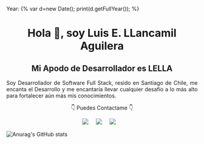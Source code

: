 <span>Year: {% var d=new Date(); print(d.getFullYear()); %}</span>
<h1 align='center'>Hola 👋, soy Luis E. LLancamil Aguilera</h1>
<h2 align='center'>Mi Apodo de Desarrollador es LELLA</h2>
<p align='justify'>Soy Desarrollador de Software Full Stack, resido en Santiago de Chile, me encanta el Desarrollo y me encantaría llevar cualquier desafío a lo más alto para fortalecer aún más mis conocimientos.</p>
<p align='center'>👇 Puedes Contactame 👇</p>
<p align="center">
  <a href="mailto:luis.llancamil.a@gmail.com?subject=Hola%20Luis%20Llancamil"><img src="https://img.shields.io/badge/gmail-%23D14836.svg?&style=for-the-badge&logo=gmail&logoColor=white" /></a>&nbsp;&nbsp;&nbsp;&nbsp;
  <a href="https://www.facebook.com/luisesteban.llancamilaguilera"><img src="https://img.shields.io/badge/facebook-%233B5998.svg?&style=for-the-badge&logo=facebook&logoColor=white" /></a>&nbsp;&nbsp;&nbsp;&nbsp;
  <!-- <a href="https://www.instagram.com/brunotacca/"><img src="https://img.shields.io/badge/instagram-%23dc2743.svg?&style=for-the-badge&logo=instagram&logoColor=white" /></a>&nbsp;&nbsp;&nbsp;&nbsp; -->
  <a href="https://www.linkedin.com/in/luisestebanllancamilaguilera"><img src="https://img.shields.io/badge/linkedin-%230077B5.svg?&style=for-the-badge&logo=linkedin&logoColor=white" /></a>&nbsp;&nbsp;&nbsp;&nbsp;
</p>


![Anurag's GitHub stats](https://github-readme-stats.vercel.app/api?username=Desarrollador-LELLA&show_icons=true&theme=transparent)